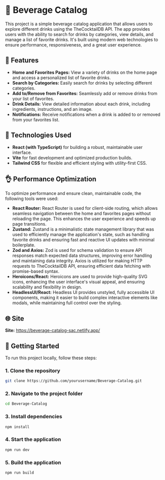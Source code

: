 # 🍹 Beverage Catalog
This project is a simple beverage catalog application that allows users to explore different drinks using the TheCocktailDB API. The app provides users with the ability to search for drinks by categories, view details, and manage a list of favorite drinks. It's built using modern web technologies to ensure performance, responsiveness, and a great user experience.

## :star2: Features
- **Home and Favorites Pages:** View a variety of drinks on the home page and access a personalized list of favorite drinks.
- **Search by Categories:** Easily search for drinks by selecting different categories.
- **Add to/Remove from Favorites:** Seamlessly add or remove drinks from your list of favorites.
- **Drink Details:** View detailed information about each drink, including ingredients, instructions, and an image.
- **Notifications:** Receive notifications when a drink is added to or removed from your favorites list.

## :pushpin: Technologies Used
- **React (with TypeScript)** for building a robust, maintainable user interface.
- **Vite** for fast development and optimized production builds.
- **Tailwind CSS** for flexible and efficient styling with utility-first CSS.

## :ok_hand: Performance Optimization

To optimize performance and ensure clean, maintainable code, the following tools were used:

- **React Router:** React Router is used for client-side routing, which allows seamless navigation between the home and favorites pages without reloading the page. This enhances the user experience and speeds up page transitions.
- **Zustand:** Zustand is a minimalistic state management library that was used to efficiently manage the application's state, such as handling favorite drinks and ensuring fast and reactive UI updates with minimal boilerplate.
- **Zod and Axios:** Zod is used for schema validation to ensure API responses match expected data structures, improving error handling and maintaining data integrity. Axios is utilized for making HTTP requests to TheCocktailDB API, ensuring efficient data fetching with promise-based syntax.
- **Heroicons/React:** Heroicons are used to provide high-quality SVG icons, enhancing the user interface's visual appeal, and ensuring scalability and flexibility in design.
- **HeadlessUI/React:** Headless UI provides unstyled, fully accessible UI components, making it easier to build complex interactive elements like modals, while maintaining full control over the styling.

## :globe_with_meridians: Site
**Site:** https://beverage-catalog-sac.netlify.app/

## 🚀 Getting Started

To run this project locally, follow these steps:

### 1. Clone the repository
```bash
git clone https://github.com/yourusername/Beverage-Catalog.git
```
### 2. Navigate to the project folder
```bash
cd Beverage-Catalog
```
### 3. Install dependencies
```bash
npm install
```
### 4. Start the application
```bash
npm run dev
```
### 5. Build the application
```bash
npm run build
```